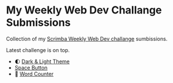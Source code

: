 # My Weekly Web Dev Challange Submissions
Collection of my [Scrimba Weekly Web Dev challange](https://github.com/lkrryba/weekly-web-dev-challenge-poll) sumbissions.

Latest challenge is on top.

- 🌓 [Dark & Light Theme](https://scrimba.com/scrim/coef54215951afaa8521be8d8)
-  [Space Button](https://scrimba.com/scrim/coe1a48689f7b166f7b7ff23d)
- 💬 [Word Counter](https://scrimba.com/scrim/co6c3400385a7cd711b7a59bd)

